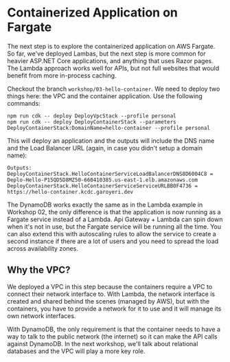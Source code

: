 # Containerized Application on Fargate

The next step is to explore the containerized application on AWS Fargate. So far, we've deployed Lambas, but the next step is more common for heavier ASP.NET Core applications, and anything that uses Razor pages. The Lambda approach works well for APIs, but not full websites that would benefit from more in-process caching.

Checkout the branch `workshop/03-hello-container`. We need to deploy two things here: the VPC and the container application. Use the following commands:

```shell
npm run cdk -- deploy DeployVpcStack --profile personal
npm run cdk -- deploy DeployContainerStack --parameters DeployContainerStack:DomainName=hello-container --profile personal
```

This will deploy an application and the outputs will include the DNS name and the Load Balancer URL (again, in case you didn't setup a domain name):

```shell
Outputs:
DeployContainerStack.HelloContainerServiceLoadBalancerDNS8D6004C8 = Deplo-Hello-P15QD5D8MZ50-660410385.us-east-1.elb.amazonaws.com
DeployContainerStack.HelloContainerServiceServiceURLBB0F4736 = https://hello-container.kcdc.garoyeri.dev
```

The DynamoDB works exactly the same as in the Lambda example in Workshop 02, the only difference is that the application is now running as a Fargate service instead of a Lambda. Api Gateway + Lambda can spin down when it's not in use, but the Fargate service will be running all the time. You can also extend this with autoscaling rules to allow the service to create a second instance if there are a lot of users and you need to spread the load across availability zones.

## Why the VPC?

We deployed a VPC in this step because the containers require a VPC to connect their network interface to. With Lambda, the network interface is created and shared behind the scenes (managed by AWS), but with the containers, you have to provide a network for it to use and it will manage its own network interfaces.

With DynamoDB, the only requirement is that the container needs to have a way to talk to the public network (the internet) so it can make the API calls against DynamoDB. In the next workshop, we'll talk about relational databases and the VPC will play a more key role.
